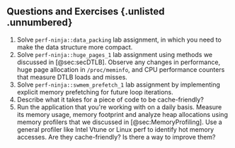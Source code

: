 ## Questions and Exercises {.unlisted .unnumbered}

1. Solve `perf-ninja::data_packing` lab assignment, in which you need to make the data structure more compact.
2. Solve `perf-ninja::huge_pages_1` lab assignment using methods we discussed in [@sec:secDTLB]. Observe any changes in performance, huge page allocation in `/proc/meminfo`, and CPU performance counters that measure DTLB loads and misses.
3. Solve `perf-ninja::swmem_prefetch_1` lab assignment by implementing explicit memory prefetching for future loop iterations.
4. Describe what it takes for a piece of code to be cache-friendly?
5. Run the application that you're working with on a daily basis. Measure its memory usage, memory footprint and analyze heap allocations using memory profilers that we discussed in [@sec:MemoryProfiling]. Use a general profiler like Intel Vtune or Linux perf to identify hot memory accesses. Are they cache-friendly? Is there a way to improve them?